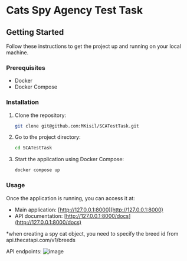 # Cats Spy Agency Test Task

## Getting Started

Follow these instructions to get the project up and running on your local machine.

### Prerequisites

- Docker
- Docker Compose

### Installation

1. Clone the repository:
    ```bash
    git clone git@github.com:MKisil/SCATestTask.git
    ```

2. Go to the project directory:
    ```bash
    cd SCATestTask
    ```

3. Start the application using Docker Compose:
    ```bash
    docker compose up
    ```

### Usage

Once the application is running, you can access it at:

- Main application: [http://127.0.0.1:8000](http://127.0.0.1:8000)
- API documentation: [http://127.0.0.1:8000/docs](http://127.0.0.1:8000/docs)

*when creating a spy cat object, you need to specify the breed id from api.thecatapi.com/v1/breeds

API endpoints:
![image](https://github.com/user-attachments/assets/aabb61e5-c977-4169-9f80-dfb6c0545de7)

